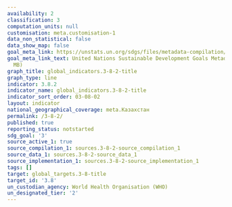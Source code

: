 ```yaml
---
availability: 2
classification: 3
computation_units: null
customisation: meta.customisation-1
data_non_statistical: false
data_show_map: false
goal_meta_link: https://unstats.un.org/sdgs/files/metadata-compilation/Metadata-Goal-3.pdf
goal_meta_link_text: United Nations Sustainable Development Goals Metadata (PDF 4.0
  MB)
graph_title: global_indicators.3-8-2-title
graph_type: line
indicator: 3.8.2
indicator_name: global_indicators.3-8-2-title
indicator_sort_order: 03-08-02
layout: indicator
national_geographical_coverage: meta.Казахстан
permalink: /3-8-2/
published: true
reporting_status: notstarted
sdg_goal: '3'
source_active_1: true
source_compilation_1: sources.3-8-2-source_compilation_1
source_data_1: sources.3-8-2-source_data_1
source_implementation_1: sources.3-8-2-source_implementation_1
tags: []
target: global_targets.3-8-title
target_id: '3.8'
un_custodian_agency: World Health Organisation (WHO)
un_designated_tier: '2'
---
```

